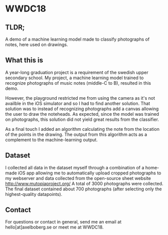 # WWDC18

## TLDR;
A demo of a machine learning model made to classify photographs of notes, here used on drawings.

## What this is
A year-long graduation project is a requirement of the swedish upper secondary school.
My project, a machine learning model trained to recognize photographs of music notes (middle-C to B), resulted in this demo.

However, the playground restricted me from using the camera as it's not availble in the iOS simulator and so I had to find another solution. That solution was to instead of recognizing photographs add a canvas allowing the user to draw the noteheads. As expected, since the model was trained on photographs, this solution did not yield great results from the classifier.

As a final touch I added an algorithm calculating the note from the location of the points in the drawing.
The output from this algorithm acts as a complement to the machine-learning output.

## Dataset
I collected all data in the dataset myself through a combination of a home-made iOS app allowing me to automatically upload
cropped photographs to my webserver and data collected from the open-source sheet website http://www.mutopiaproject.org/
A total of 3000 photographs were collected.
The final dataset contained about 700 photographs (after selecting only the highest-quality datapoints).

## Contact
For questions or contact in general, send me an email at hello[at]axelboberg.se or meet me at WWDC18.
